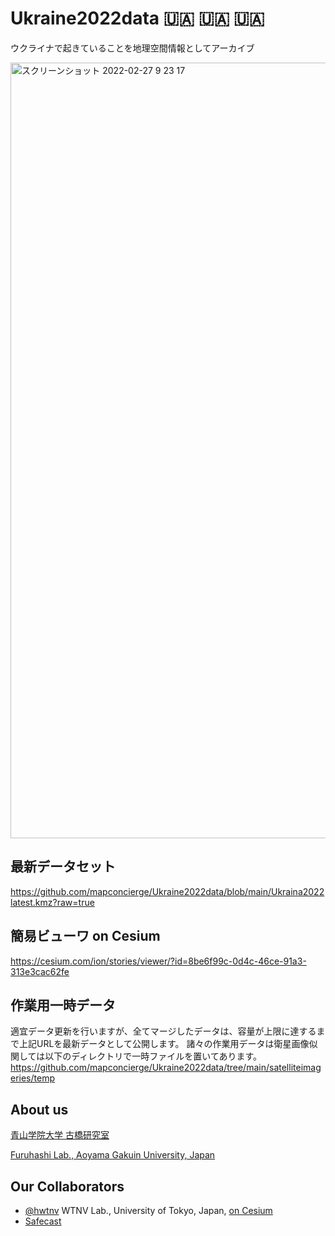 # Ukraine2022data 🇺🇦 🇺🇦 🇺🇦
ウクライナで起きていることを地理空間情報としてアーカイブ

<a href="https://cesium.com/ion/stories/viewer/?id=8be6f99c-0d4c-46ce-91a3-313e3cac62fe"><img width="1241" alt="スクリーンショット 2022-02-27 9 23 17" src="https://user-images.githubusercontent.com/416977/155863283-4aa30d6d-c4a2-454b-a36f-af57f2a0e2b8.jpg"></a>

## 最新データセット
https://github.com/mapconcierge/Ukraine2022data/blob/main/Ukraina2022latest.kmz?raw=true

## 簡易ビューワ on Cesium
https://cesium.com/ion/stories/viewer/?id=8be6f99c-0d4c-46ce-91a3-313e3cac62fe

## 作業用一時データ
適宜データ更新を行いますが、全てマージしたデータは、容量が上限に達するまで上記URLを最新データとして公開します。
諸々の作業用データは衛星画像似関しては以下のディレクトリで一時ファイルを置いてあります。
https://github.com/mapconcierge/Ukraine2022data/tree/main/satelliteimageries/temp


## About us
[青山学院大学 古橋研究室](https://medium.com/furuhashilab)

[Furuhashi Lab., Aoyama Gakuin University, Japan](https://medium.com/furuhashilab)

## Our Collaborators
* [@hwtnv](https://twitter.com/hwtnv) WTNV Lab., University of Tokyo, Japan, [on Cesium](https://cesium.com/ion/stories/viewer/?id=8be6f99c-0d4c-46ce-91a3-313e3cac62fe)
* [Safecast](https://safecast.org/)